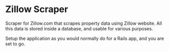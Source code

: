 # Zillow Scraper

Scraper for Zillow.com that scrapes property data using Zillow website.
All this data is stored inside a database, and usable for various purposes.

Setup the application as you would normally do for a Rails app, and you are set to go.

